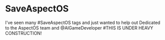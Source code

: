 # SaveAspectOS
I've seen many #SaveAspectOS tags and just wanted to help out
Dedicated to the AspectOS team and @AlGameDeveloper
#THIS IS UNDER HEAVY CONSTRUCTION!
